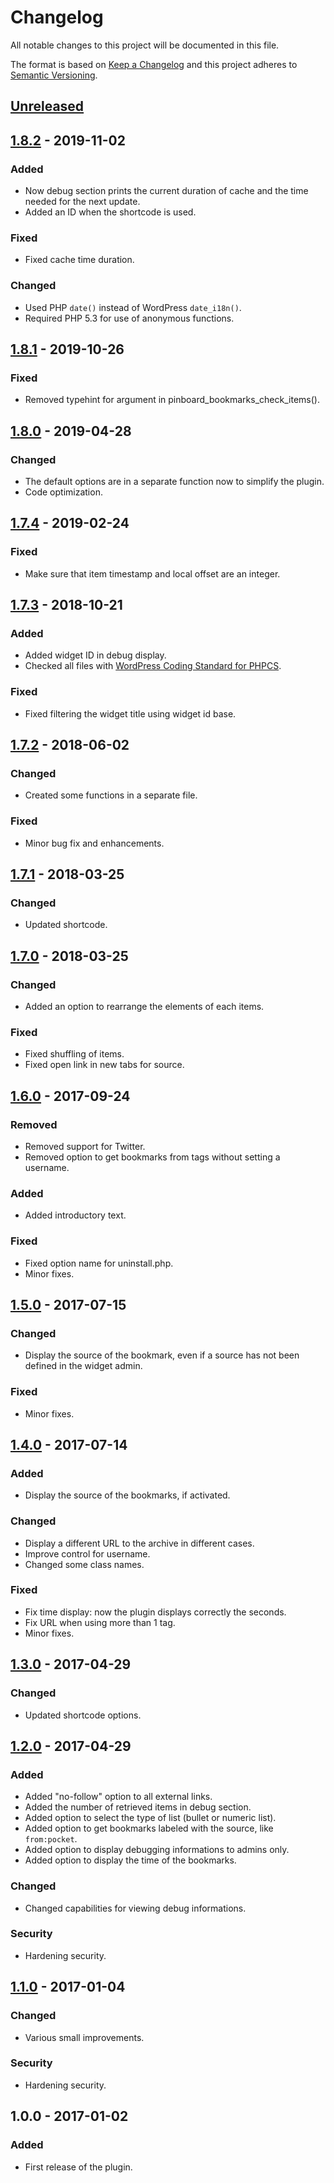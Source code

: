 # Changelog

All notable changes to this project will be documented in this file.

The format is based on [Keep a Changelog](http://keepachangelog.com/en/1.0.0/)
and this project adheres to [Semantic Versioning](http://semver.org/spec/v2.0.0.html).

## [Unreleased]

## [1.8.2] - 2019-11-02
### Added
* Now debug section prints the current duration of cache and the time needed for the next update.
* Added an ID when the shortcode is used.
### Fixed
* Fixed cache time duration.
### Changed
* Used PHP `date()` instead of WordPress `date_i18n()`.
* Required PHP 5.3 for use of anonymous functions.

## [1.8.1] - 2019-10-26
### Fixed
* Removed typehint for argument in pinboard_bookmarks_check_items().

## [1.8.0] - 2019-04-28
### Changed
* The default options are in a separate function now to simplify the plugin.
* Code optimization.

## [1.7.4] - 2019-02-24
### Fixed
* Make sure that item timestamp and local offset are an integer.

## [1.7.3] - 2018-10-21
### Added
* Added widget ID in debug display.
* Checked all files with [WordPress Coding Standard for PHPCS](https://github.com/WordPress-Coding-Standards/WordPress-Coding-Standards).
### Fixed
* Fixed filtering the widget title using widget id base.

## [1.7.2] - 2018-06-02
### Changed
* Created some functions in a separate file.
### Fixed
* Minor bug fix and enhancements.

## [1.7.1] - 2018-03-25
### Changed
* Updated shortcode.

## [1.7.0] - 2018-03-25
### Changed
* Added an option to rearrange the elements of each items.
### Fixed
* Fixed shuffling of items.
* Fixed open link in new tabs for source.

## [1.6.0] - 2017-09-24
### Removed
* Removed support for Twitter.
* Removed option to get bookmarks from tags without setting a username.
### Added
* Added introductory text.
### Fixed
* Fixed option name for uninstall.php.
* Minor fixes.

## [1.5.0] - 2017-07-15
### Changed
* Display the source of the bookmark, even if a source has not been defined in the widget admin.
### Fixed
* Minor fixes.

## [1.4.0] - 2017-07-14
### Added
* Display the source of the bookmarks, if activated.
### Changed
* Display a different URL to the archive in different cases.
* Improve control for username.
* Changed some class names.
### Fixed
* Fix time display: now the plugin displays correctly the seconds.
* Fix URL when using more than 1 tag.
* Minor fixes.

## [1.3.0] - 2017-04-29
### Changed
* Updated shortcode options.

## [1.2.0] - 2017-04-29
### Added
* Added "no-follow" option to all external links.
* Added the number of retrieved items in debug section.
* Added option to select the type of list (bullet or numeric list).
* Added option to get bookmarks labeled with the source, like `from:pocket`.
* Added option to display debugging informations to admins only.
* Added option to display the time of the bookmarks.
### Changed
* Changed capabilities for viewing debug informations.
### Security
* Hardening security.

## [1.1.0] - 2017-01-04
### Changed
* Various small improvements.
### Security
* Hardening security.

## 1.0.0 - 2017-01-02
### Added
* First release of the plugin.

[Unreleased]: https://github.com/aldolat/pinboard-bookmarks/commits/develop
[1.8.2]: https://github.com/aldolat/pinboard-bookmarks/compare/1.8.1...1.8.2
[1.8.1]: https://github.com/aldolat/pinboard-bookmarks/compare/1.8.0...1.8.1
[1.8.0]: https://github.com/aldolat/pinboard-bookmarks/compare/1.7.4...1.8.0
[1.7.4]: https://github.com/aldolat/pinboard-bookmarks/compare/1.7.3...1.7.4
[1.7.3]: https://github.com/aldolat/pinboard-bookmarks/compare/1.7.2...1.7.3
[1.7.2]: https://github.com/aldolat/pinboard-bookmarks/compare/1.7.1...1.7.2
[1.7.1]: https://github.com/aldolat/pinboard-bookmarks/compare/1.7.0...1.7.1
[1.7.0]: https://github.com/aldolat/pinboard-bookmarks/compare/1.6.0...1.7.1
[1.6.0]: https://github.com/aldolat/pinboard-bookmarks/compare/1.5.0...1.6.0
[1.5.0]: https://github.com/aldolat/pinboard-bookmarks/compare/1.4.0...1.5.0
[1.4.0]: https://github.com/aldolat/pinboard-bookmarks/compare/1.3...1.4.0
[1.3.0]: https://github.com/aldolat/pinboard-bookmarks/compare/1.2...1.3
[1.2.0]: https://github.com/aldolat/pinboard-bookmarks/compare/1.1...1.2
[1.1.0]: https://github.com/aldolat/pinboard-bookmarks/compare/1.0...1.1
